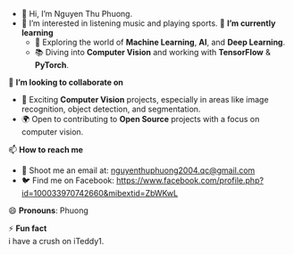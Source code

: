 - 👋 Hi, I’m Nguyen Thu Phuong.
- 👀 I’m interested in listening music and playing sports.
🌱 **I’m currently learning**  
  - 🚀 Exploring the world of **Machine Learning**, **AI**, and **Deep Learning**.  
  - 📚 Diving into **Computer Vision** and working with **TensorFlow** & **PyTorch**.

💞️ **I’m looking to collaborate on**  
  - 🤖 Exciting **Computer Vision** projects, especially in areas like image recognition, object detection, and segmentation.  
  - 🌍 Open to contributing to **Open Source** projects with a focus on computer vision.

📫 **How to reach me**  
  - 📧 Shoot me an email at: nguyenthuphuong2004.qc@gmail.com  
  - 🐦 Find me on Facebook: https://www.facebook.com/profile.php?id=100033970742660&mibextid=ZbWKwL

😄 **Pronouns**: Phuong

⚡ **Fun fact**  
  i have a crush on iTeddy1.


<!---
phuong134340/phuong134340 is a ✨ special ✨ repository because its `README.md` (this file) appears on your GitHub profile.
You can click the Preview link to take a look at your changes.
--->
